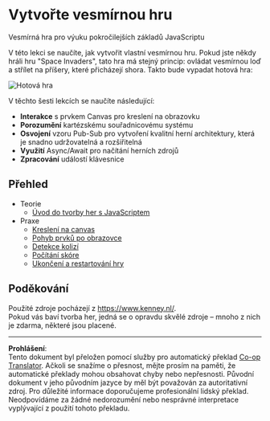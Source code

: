 <!--
CO_OP_TRANSLATOR_METADATA:
{
  "original_hash": "c40a698395ee5102715f7880bba3f2e7",
  "translation_date": "2025-08-28T03:52:21+00:00",
  "source_file": "6-space-game/README.md",
  "language_code": "cs"
}
-->
# Vytvořte vesmírnou hru

Vesmírná hra pro výuku pokročilejších základů JavaScriptu

V této lekci se naučíte, jak vytvořit vlastní vesmírnou hru. Pokud jste někdy hráli hru "Space Invaders", tato hra má stejný princip: ovládat vesmírnou loď a střílet na příšery, které přicházejí shora. Takto bude vypadat hotová hra:

![Hotová hra](../../../6-space-game/images/pewpew.gif)

V těchto šesti lekcích se naučíte následující:

- **Interakce** s prvkem Canvas pro kreslení na obrazovku
- **Porozumění** kartézskému souřadnicovému systému
- **Osvojení** vzoru Pub-Sub pro vytvoření kvalitní herní architektury, která je snadno udržovatelná a rozšiřitelná
- **Využití** Async/Await pro načítání herních zdrojů
- **Zpracování** událostí klávesnice

## Přehled

- Teorie
   - [Úvod do tvorby her s JavaScriptem](1-introduction/README.md)
- Praxe
   - [Kreslení na canvas](2-drawing-to-canvas/README.md)
   - [Pohyb prvků po obrazovce](3-moving-elements-around/README.md)
   - [Detekce kolizí](4-collision-detection/README.md)
   - [Počítání skóre](5-keeping-score/README.md)
   - [Ukončení a restartování hry](6-end-condition/README.md)

## Poděkování

Použité zdroje pocházejí z https://www.kenney.nl/.  
Pokud vás baví tvorba her, jedná se o opravdu skvělé zdroje – mnoho z nich je zdarma, některé jsou placené.

---

**Prohlášení**:  
Tento dokument byl přeložen pomocí služby pro automatický překlad [Co-op Translator](https://github.com/Azure/co-op-translator). Ačkoli se snažíme o přesnost, mějte prosím na paměti, že automatické překlady mohou obsahovat chyby nebo nepřesnosti. Původní dokument v jeho původním jazyce by měl být považován za autoritativní zdroj. Pro důležité informace doporučujeme profesionální lidský překlad. Neodpovídáme za žádné nedorozumění nebo nesprávné interpretace vyplývající z použití tohoto překladu.